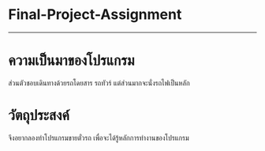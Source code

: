 # Final-Project-Assignment
_______________________________________________
# ความเป็นมาของโปรแกรม
ส่วนตัวชอบเดินทางด้วยรถโดยสาร รถทัวร์ แต่ส่วนมากจะนั่งรถไฟเป็นหลัก

# วัตถุประสงค์
จึงอยากลองทำโปรแกรมขายตั๋วรถ เพื่อจะได้รู้หลักการทำงานของโปรแกรม
